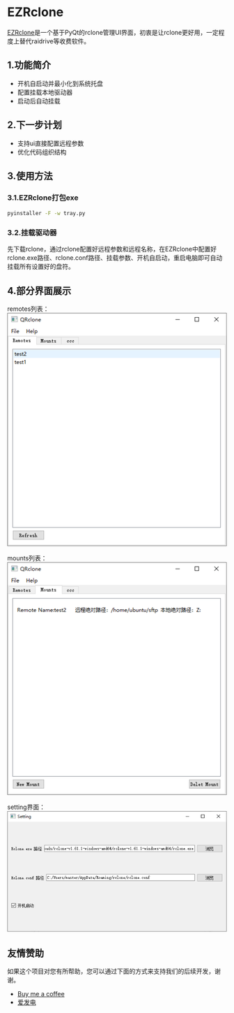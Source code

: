 # EZRclone

[EZRclone](https://github.com/0oljyo0/EZRclone)是一个基于PyQt的rclone管理UI界面，初衷是让rclone更好用，一定程度上替代raidrive等收费软件。

## 1.功能简介

- 开机自启动并最小化到系统托盘
- 配置挂载本地驱动器
- 启动后自动挂载

## 2.下一步计划
- 支持ui直接配置远程参数
- 优化代码组织结构

## 3.使用方法

### 3.1.EZRclone打包exe

```cmd
pyinstaller -F -w tray.py
```
### 3.2.挂载驱动器
先下载rclone，通过rclone配置好远程参数和远程名称，在EZRclone中配置好rclone.exe路径、rclone.conf路径、挂载参数、开机自启动，重启电脑即可自动挂载所有设置好的盘符。

## 4.部分界面展示

remotes列表：
![](images\remotes.png)

mounts列表：
![](images\mounts.png)

setting界面：
![](images\setting.png)

## 友情赞助
如果这个项目对您有所帮助，您可以通过下面的方式来支持我们的后续开发，谢谢。
- [Buy me a coffee](https://www.buymeacoffee.com/2542918484K)
- [爱发电](https://afdian.net/a/ezrclone)
